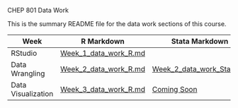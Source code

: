 CHEP 801 Data Work

This is the summary README file for the data work sections of this course.


Week          | R Markdown | Stata Markdown
------------- | ----------------- | -------------
RStudio       | [Week_1_data_work_R.md](https://github.com/walkabilly/chep801_usask/blob/main/Data%20Work/Week1_data_work.md)      | 
Data Wrangling  | [Week_2_data_work_R.md](https://github.com/walkabilly/chep801_usask/blob/main/Data%20Work/Week2_data_work_R.md)   | [Week_2_data_work_Stata.do](https://github.com/walkabilly/chep801_usask/blob/main/Data%20Work/Week2_data_work_Stata.do)
Data Visualization  | [Week_3_data_work_R.md](https://github.com/walkabilly/chep801_usask/blob/main/Data%20Work/Week3_data_work_R.md)   | [Coming Soon]()
